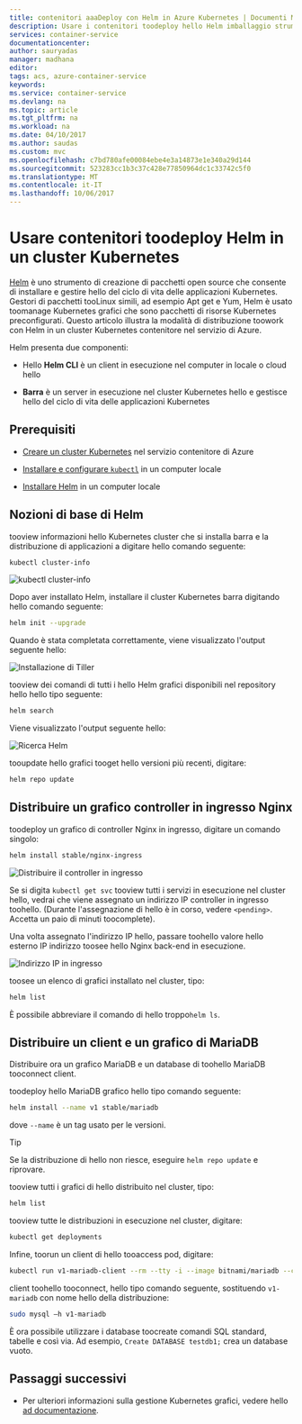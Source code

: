 ```yaml
---
title: contenitori aaaDeploy con Helm in Azure Kubernetes | Documenti Microsoft
description: Usare i contenitori toodeploy hello Helm imballaggio strumento in un cluster Kubernetes contenitore nel servizio di Azure
services: container-service
documentationcenter: 
author: sauryadas
manager: madhana
editor: 
tags: acs, azure-container-service
keywords: 
ms.service: container-service
ms.devlang: na
ms.topic: article
ms.tgt_pltfrm: na
ms.workload: na
ms.date: 04/10/2017
ms.author: saudas
ms.custom: mvc
ms.openlocfilehash: c7bd780afe00084ebe4e3a14873e1e340a29d144
ms.sourcegitcommit: 523283cc1b3c37c428e77850964dc1c33742c5f0
ms.translationtype: MT
ms.contentlocale: it-IT
ms.lasthandoff: 10/06/2017
---
```

# <a name="use-helm-toodeploy-containers-on-a-kubernetes-cluster"></a>Usare contenitori toodeploy Helm in un cluster Kubernetes 

[Helm](https://github.com/kubernetes/helm/) è uno strumento di creazione di pacchetti open source che consente di installare e gestire hello del ciclo di vita delle applicazioni Kubernetes. Gestori di pacchetti tooLinux simili, ad esempio Apt get e Yum, Helm è usato toomanage Kubernetes grafici che sono pacchetti di risorse Kubernetes preconfigurati. Questo articolo illustra la modalità di distribuzione toowork con Helm in un cluster Kubernetes contenitore nel servizio di Azure.

Helm presenta due componenti: 
* Hello **Helm CLI** è un client in esecuzione nel computer in locale o cloud hello  

* **Barra** è un server in esecuzione nel cluster Kubernetes hello e gestisce hello del ciclo di vita delle applicazioni Kubernetes 
 
## <a name="prerequisites"></a>Prerequisiti

* [Creare un cluster Kubernetes](container-service-kubernetes-walkthrough.md) nel servizio contenitore di Azure

* [Installare e configurare `kubectl`](../container-service-connect.md) in un computer locale

* [Installare Helm](https://github.com/kubernetes/helm/blob/master/docs/install.md) in un computer locale

## <a name="helm-basics"></a>Nozioni di base di Helm 

tooview informazioni hello Kubernetes cluster che si installa barra e la distribuzione di applicazioni a digitare hello comando seguente:

```bash
kubectl cluster-info 
```
![kubectl cluster-info](./media/container-service-kubernetes-helm/clusterinfo.png)
 
Dopo aver installato Helm, installare il cluster Kubernetes barra digitando hello comando seguente:

```bash
helm init --upgrade
```
Quando è stata completata correttamente, viene visualizzato l'output seguente hello:

![Installazione di Tiller](./media/container-service-kubernetes-helm/tiller-install.png)
 
 
 
 
tooview dei comandi di tutti i hello Helm grafici disponibili nel repository hello hello tipo seguente:

```bash 
helm search 
```

Viene visualizzato l'output seguente hello:

![Ricerca Helm](./media/container-service-kubernetes-helm/helm-search.png)
 
tooupdate hello grafici tooget hello versioni più recenti, digitare:

```bash 
helm repo update 
```
## <a name="deploy-an-nginx-ingress-controller-chart"></a>Distribuire un grafico controller in ingresso Nginx 
 
toodeploy un grafico di controller Nginx in ingresso, digitare un comando singolo:

```bash
helm install stable/nginx-ingress 
```
![Distribuire il controller in ingresso](./media/container-service-kubernetes-helm/nginx-ingress.png)

Se si digita `kubectl get svc` tooview tutti i servizi in esecuzione nel cluster hello, vedrai che viene assegnato un indirizzo IP controller in ingresso toohello. (Durante l'assegnazione di hello è in corso, vedere `<pending>`. Accetta un paio di minuti toocomplete). 

Una volta assegnato l'indirizzo IP hello, passare toohello valore hello esterno IP indirizzo toosee hello Nginx back-end in esecuzione. 
 
![Indirizzo IP in ingresso](./media/container-service-kubernetes-helm/ingress-ip-address.png)


toosee un elenco di grafici installato nel cluster, tipo:

```bash
helm list 
```

È possibile abbreviare il comando di hello troppo`helm ls`.
 
 
 
 
## <a name="deploy-a-mariadb-chart-and-client"></a>Distribuire un client e un grafico di MariaDB

Distribuire ora un grafico MariaDB e un database di toohello MariaDB tooconnect client.

toodeploy hello MariaDB grafico hello tipo comando seguente:

```bash
helm install --name v1 stable/mariadb
```

dove `--name` è un tag usato per le versioni.

> [!TIP]
> Se la distribuzione di hello non riesce, eseguire `helm repo update` e riprovare.
>
 
 
tooview tutti i grafici di hello distribuito nel cluster, tipo:

```bash 
helm list
```
 
tooview tutte le distribuzioni in esecuzione nel cluster, digitare:

```bash
kubectl get deployments 
``` 
 
 
Infine, toorun un client di hello tooaccess pod, digitare:

```bash
kubectl run v1-mariadb-client --rm --tty -i --image bitnami/mariadb --command -- bash  
``` 
 
 
client toohello tooconnect, hello tipo comando seguente, sostituendo `v1-mariadb` con nome hello della distribuzione:

```bash
sudo mysql –h v1-mariadb
```
 
 
È ora possibile utilizzare i database toocreate comandi SQL standard, tabelle e così via. Ad esempio, `Create DATABASE testdb1;` crea un database vuoto. 
 
 
 
## <a name="next-steps"></a>Passaggi successivi

* Per ulteriori informazioni sulla gestione Kubernetes grafici, vedere hello [ad documentazione](https://github.com/kubernetes/helm/blob/master/docs/index.md). 

